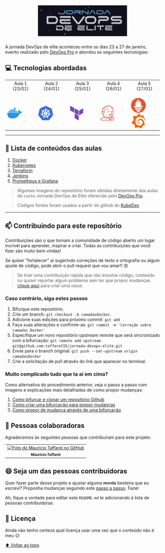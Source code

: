 <h1 id="inicio" align="center">
  <br>
  <img src="assets/2023-01-25-20-22-19.png" alt="Just a simple icon" height="100">
  <br>
</h1>

A jornada DevOps de elite aconteceu entre os dias 23 a 27 de janeiro, evento realizado pelo [DevOps Pro](https://www.devopspro.com.br/) e abordou as seguintes tecnologias:

## 💻 Tecnologias abordadas

<table>
  <tbody>
    <tr>
      <td align="center">Aula 1 (23/01)<br>
        <span>&nbsp;&nbsp;&nbsp;&nbsp;&nbsp;</span>
      </td>
      <td align="center">Aula 2 (24/01)<br>
        <span>&nbsp;&nbsp;&nbsp;&nbsp;&nbsp;</span>
      </td>
      <td align="center">Aula 3 (25/01)<br>
        <span>&nbsp;&nbsp;&nbsp;&nbsp;&nbsp;</span>
      </td>
      <td align="center">Aula 4 (26/01)<br>
        <span>&nbsp;&nbsp;&nbsp;&nbsp;&nbsp;</span>
      </td>
      <td align="center">Aula 5 (27/01)<br>
        <span>&nbsp;&nbsp;&nbsp;&nbsp;&nbsp;</span>
      </td>
    </tr>
    <tr>
        <td><a href="https://github.com/taffarel55/jornada-devops-elite/tree/main/aula1"><img src="assets/docker.svg"></a></td>
        <td><a href="https://github.com/taffarel55/jornada-devops-elite/tree/main/aula2"><img src="assets/kubernetes.svg"></a></td>
        <td><a href="https://github.com/taffarel55/jornada-devops-elite/tree/main/aula3"><img src="assets/terraform.svg"></a></td>
        <td><a href="https://github.com/taffarel55/jornada-devops-elite/tree/main/aula4"><img src="assets/jenkins.svg"></a></td>
        <td><a href="https://github.com/taffarel55/jornada-devops-elite/tree/main/aula5"><img src="assets/prometheus.svg"></a>
        <br><a href="https://github.com/taffarel55/jornada-devops-elite/tree/main/aula5"><img src="assets/grafana.svg"></a></td>
    </tr>
  </tbody>
</table>

---

## 🚀 Lista de conteúdos das aulas

1. [Docker](https://github.com/taffarel55/jornada-devops-elite/tree/main/aula1)
2. [Kubernetes](https://github.com/taffarel55/jornada-devops-elite/tree/main/aula2)
3. [Terraform](https://github.com/taffarel55/jornada-devops-elite/tree/main/aula3)
4. [Jenkins](https://github.com/taffarel55/jornada-devops-elite/tree/main/aula4)
5. [Prometheus e Grafana](https://github.com/taffarel55/jornada-devops-elite/tree/main/aula5)


> Algumas imagens do repositório foram obtidas diretamente das aulas do curso Jornada DevOps de Elite oferecido pelo [DevOps Pro](https://www.devopspro.com.br/).

> Códigos fontes foram usados a partir do github do [KubeDev](https://github.com/KubeDev)

---

<h2 id="contribuir">📫 Contribuindo para este repositório</h2>

Contribuições são o que tornam a comunidade de código aberto um lugar incrível para aprender, inspirar e criar. Todas as contribuições que você fizer são muito bem vindas!

Se quiser "fortalecer" aí sugerindo correções de texto e ortografia ou algum ajuste de código, pode abrir o pull request que vou amar!! :heart_eyes:

> Se tiver uma contribuição rápida que não envolve código, conteúdo ou quiser reportar algum problema sem ter que propor mudanças [clique aqui](https://github.com/taffarel55/jornada-devops-elite/issues/new) para criar uma issue.

### Caso contrário, siga estes passos

1. Bifurque este repositório.
2. Crie um branch: `git checkout -b camadasDocker`.
3. Adicione suas edições para próximo commit: `git add .`
4. Faça suas alterações e confirme-as: `git commit -m 'Correção sobre camadas Docker'`
5. Especifique um novo repositório upstream remote que será sincronizado com a bifurcação: `git remote add upstream git@github.com:taffarel55/jornada-devops-elite.git`
6. Envie para o branch original: `git push --set-upstream origin camadasDocker`
7. Crie a solicitação de pull através do link que aparecer no terminal.

### Muito complicado tudo que ta aí em cima?

Como alternativa do procedimento anterior, veja o passo a passo com imagens e explicações mais detalhadas de como propor mudanças:

1. [Como bifurcar e clonar um repositório Github](https://docs.github.com/pt/github/getting-started-with-github/quickstart/fork-a-repo)
2. [Como criar uma bifurcação para propor mudanças](https://docs.github.com/pt/github/collaborating-with-pull-requests/proposing-changes-to-your-work-with-pull-requests/creating-and-deleting-branches-within-your-repository)
3. [Como propor de mudança através de uma bifurcação](https://docs.github.com/pt/github/collaborating-with-pull-requests/proposing-changes-to-your-work-with-pull-requests/creating-a-pull-request-from-a-fork)

## 🤝 Pessoas colaboradoras

Agradecemos às seguintes pessoas que contribuíram para este projeto:

<table>
  <tr>
    <td align="center">
      <a href="https://github.com/taffarel55">
        <img src="https://avatars3.githubusercontent.com/u/18634201" width="100px;" alt="Foto do Maurício Taffarel no GitHub"/><br>
        <sub>
          <b>Maurício Taffarel</b>
        </sub>
      </a>
    </td>
    <!--
    <td align="center">
      <a href="#">
        <img src="https://s2.glbimg.com/FUcw2usZfSTL6yCCGj3L3v3SpJ8=/smart/e.glbimg.com/og/ed/f/original/2019/04/25/zuckerberg_podcast.jpg" width="100px;" alt="Foto do Mark Zuckerberg"/><br>
        <sub>
          <b>Mark Zuckerberg</b>
        </sub>
      </a>
    </td>
    <td align="center">
      <a href="#">
        <img src="https://miro.medium.com/max/360/0*1SkS3mSorArvY9kS.jpg" width="100px;" alt="Foto do Steve Jobs"/><br>
        <sub>
          <b>Steve Jobs</b>
        </sub>
      </a>
    </td>
    -->
  </tr>
</table>

## 😄 Seja um das pessoas contribuidoras<br>

Quer fazer parte desse projeto e ajustar alguma ~~merda~~ besteira que eu escrevi? Proponha mudanças seguindo este [passo a passo](#contribuir). Fazer

Ah, fique a vontade para editar este `README.md` te adicionando à lista de pessoas contribuidoras.

## 📝 Licença

<!-- Esse projeto está sob licença. Veja o arquivo [LICENÇA](LICENSE) para mais detalhes. -->

Ainda não tenho certeza qual licença usar uma vez que o conteúdo não é meu :confused:

[⬆ Voltar ao topo](#inicio)<br>
